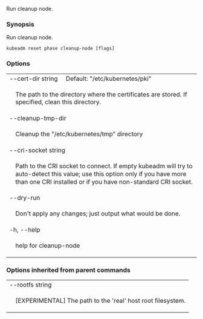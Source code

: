 <!--
The file is auto-generated from the Go source code of the component using a generic
[generator](https://github.com/kubernetes-sigs/reference-docs/). To learn how
to generate the reference documentation, please read
[Contributing to the reference documentation](/docs/contribute/generate-ref-docs/).
To update the reference content, please follow the
[Contributing upstream](/docs/contribute/generate-ref-docs/contribute-upstream/)
guide. You can file document formatting bugs against the
[reference-docs](https://github.com/kubernetes-sigs/reference-docs/) project.
-->

Run cleanup node.

### Synopsis

Run cleanup node.

```
kubeadm reset phase cleanup-node [flags]
```

### Options

   <table style="width: 100%; table-layout: fixed;">
<colgroup>
<col span="1" style="width: 10px;" />
<col span="1" />
</colgroup>
<tbody>

<tr>
<td colspan="2">--cert-dir string&nbsp;&nbsp;&nbsp;&nbsp;&nbsp;Default: "/etc/kubernetes/pki"</td>
</tr>
<tr>
<td></td><td style="line-height: 130%; word-wrap: break-word;"><p>The path to the directory where the certificates are stored. If specified, clean this directory.</p></td>
</tr>

<tr>
<td colspan="2">--cleanup-tmp-dir</td>
</tr>
<tr>
<td></td><td style="line-height: 130%; word-wrap: break-word;"><p>Cleanup the &quot;/etc/kubernetes/tmp&quot; directory</p></td>
</tr>

<tr>
<td colspan="2">--cri-socket string</td>
</tr>
<tr>
<td></td><td style="line-height: 130%; word-wrap: break-word;"><p>Path to the CRI socket to connect. If empty kubeadm will try to auto-detect this value; use this option only if you have more than one CRI installed or if you have non-standard CRI socket.</p></td>
</tr>

<tr>
<td colspan="2">--dry-run</td>
</tr>
<tr>
<td></td><td style="line-height: 130%; word-wrap: break-word;"><p>Don't apply any changes; just output what would be done.</p></td>
</tr>

<tr>
<td colspan="2">-h, --help</td>
</tr>
<tr>
<td></td><td style="line-height: 130%; word-wrap: break-word;"><p>help for cleanup-node</p></td>
</tr>

</tbody>
</table>

### Options inherited from parent commands

   <table style="width: 100%; table-layout: fixed;">
<colgroup>
<col span="1" style="width: 10px;" />
<col span="1" />
</colgroup>
<tbody>

<tr>
<td colspan="2">--rootfs string</td>
</tr>
<tr>
<td></td><td style="line-height: 130%; word-wrap: break-word;"><p>[EXPERIMENTAL] The path to the 'real' host root filesystem.</p></td>
</tr>

</tbody>
</table>
